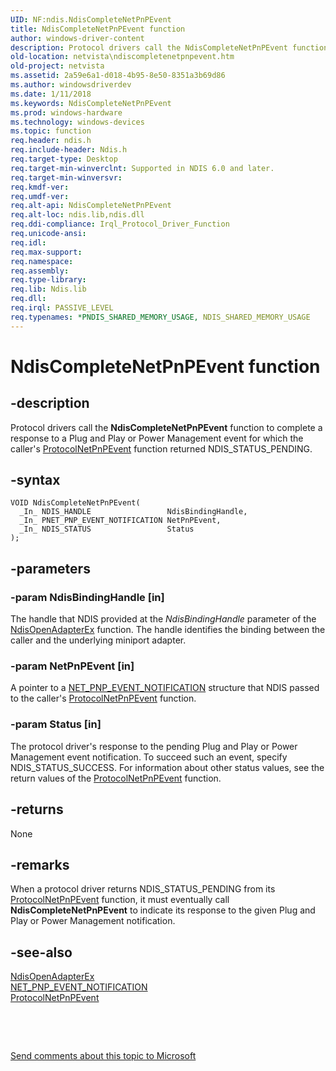 ```yaml
---
UID: NF:ndis.NdisCompleteNetPnPEvent
title: NdisCompleteNetPnPEvent function
author: windows-driver-content
description: Protocol drivers call the NdisCompleteNetPnPEvent function to complete a response to a Plug and Play or Power Management event for which the caller's ProtocolNetPnPEvent function returned NDIS_STATUS_PENDING.
old-location: netvista\ndiscompletenetpnpevent.htm
old-project: netvista
ms.assetid: 2a59e6a1-d018-4b95-8e50-8351a3b69d86
ms.author: windowsdriverdev
ms.date: 1/11/2018
ms.keywords: NdisCompleteNetPnPEvent
ms.prod: windows-hardware
ms.technology: windows-devices
ms.topic: function
req.header: ndis.h
req.include-header: Ndis.h
req.target-type: Desktop
req.target-min-winverclnt: Supported in NDIS 6.0 and later.
req.target-min-winversvr: 
req.kmdf-ver: 
req.umdf-ver: 
req.alt-api: NdisCompleteNetPnPEvent
req.alt-loc: ndis.lib,ndis.dll
req.ddi-compliance: Irql_Protocol_Driver_Function
req.unicode-ansi: 
req.idl: 
req.max-support: 
req.namespace: 
req.assembly: 
req.type-library: 
req.lib: Ndis.lib
req.dll: 
req.irql: PASSIVE_LEVEL
req.typenames: *PNDIS_SHARED_MEMORY_USAGE, NDIS_SHARED_MEMORY_USAGE
---
```


# NdisCompleteNetPnPEvent function



## -description
Protocol drivers call the 
  <b>NdisCompleteNetPnPEvent</b> function to complete a response to a Plug and Play or Power Management event
  for which the caller's 
  <a href="..\ndis\nc-ndis-protocol_net_pnp_event.md">ProtocolNetPnPEvent</a> function returned
  NDIS_STATUS_PENDING.



## -syntax

````
VOID NdisCompleteNetPnPEvent(
  _In_ NDIS_HANDLE                 NdisBindingHandle,
  _In_ PNET_PNP_EVENT_NOTIFICATION NetPnPEvent,
  _In_ NDIS_STATUS                 Status
);
````


## -parameters

### -param NdisBindingHandle [in]

The handle that NDIS provided at the 
     <i>NdisBindingHandle</i> parameter of the 
     <a href="..\ndis\nf-ndis-ndisopenadapterex.md">NdisOpenAdapterEx</a> function. The handle
     identifies the binding between the caller and the underlying miniport adapter.


### -param NetPnPEvent [in]

A pointer to a 
     <a href="..\ndis\ns-ndis-_net_pnp_event_notification.md">
     NET_PNP_EVENT_NOTIFICATION</a> structure that NDIS passed to the caller's 
     <a href="..\ndis\nc-ndis-protocol_net_pnp_event.md">
     ProtocolNetPnPEvent</a> function.


### -param Status [in]

The protocol driver's response to the pending Plug and Play or Power Management event
     notification. To succeed such an event, specify NDIS_STATUS_SUCCESS. For information about other status
     values, see the return values of the 
     <a href="..\ndis\nc-ndis-protocol_net_pnp_event.md">
     ProtocolNetPnPEvent</a> function.


## -returns
None


## -remarks
When a protocol driver returns NDIS_STATUS_PENDING from its 
    <a href="..\ndis\nc-ndis-protocol_net_pnp_event.md">ProtocolNetPnPEvent</a> function, it
    must eventually call 
    <b>NdisCompleteNetPnPEvent</b> to indicate its response to the given Plug and Play or Power Management
    notification.


## -see-also
<dl>
<dt>
<a href="..\ndis\nf-ndis-ndisopenadapterex.md">NdisOpenAdapterEx</a>
</dt>
<dt>
<a href="..\ndis\ns-ndis-_net_pnp_event_notification.md">NET_PNP_EVENT_NOTIFICATION</a>
</dt>
<dt>
<a href="..\ndis\nc-ndis-protocol_net_pnp_event.md">ProtocolNetPnPEvent</a>
</dt>
</dl>
 

 

<a href="mailto:wsddocfb@microsoft.com?subject=Documentation%20feedback [netvista\netvista]:%20NdisCompleteNetPnPEvent function%20 RELEASE:%20(1/11/2018)&amp;body=%0A%0APRIVACY STATEMENT%0A%0AWe use your feedback to improve the documentation. We don't use your email address for any other purpose, and we'll remove your email address from our system after the issue that you're reporting is fixed. While we're working to fix this issue, we might send you an email message to ask for more info. Later, we might also send you an email message to let you know that we've addressed your feedback.%0A%0AFor more info about Microsoft's privacy policy, see http://privacy.microsoft.com/en-us/default.aspx." title="Send comments about this topic to Microsoft">Send comments about this topic to Microsoft</a>

